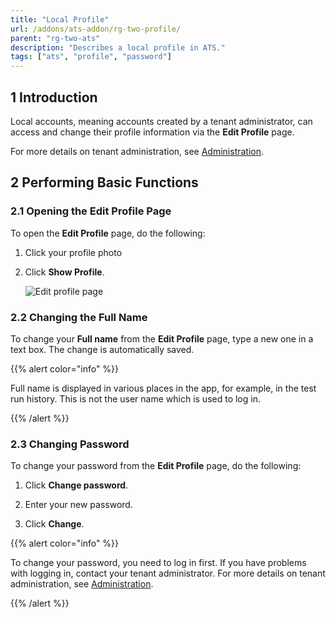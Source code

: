 ```yaml
---
title: "Local Profile"
url: /addons/ats-addon/rg-two-profile/
parent: "rg-two-ats"
description: "Describes a local profile in ATS."
tags: ["ats", "profile", "password"]
---
```


## 1 Introduction

Local accounts, meaning accounts created by a tenant administrator, can access and change their profile information via the **Edit Profile** page. 

For more details on tenant administration, see [Administration](/addons/ats-addon/rg-two-administration/).

## 2 Performing Basic Functions

### 2.1 Opening the Edit Profile Page

To open the **Edit Profile** page, do the following:

1.  Click your profile photo 

2.  Click **Show Profile**.

    ![Edit profile page](/attachments/addons/ats-addon/rg-ats/rg-two-ats/rg-two-profile/profile.png)

### 2.2 Changing the Full Name 

To change your **Full name** from the **Edit Profile** page, type a new one in a text box. The change is automatically saved. 

{{% alert color="info" %}}

Full name is displayed in various places in the app, for example, in the test run history. This is not the user name which is used to log in.

{{% /alert %}} 

### 2.3 Changing Password

To change your password from the **Edit Profile** page, do the following:

1.  Click **Change password**.

2.  Enter your new password.

3. Click **Change**.

{{% alert color="info" %}}

To change your password, you need to log in first. If you have problems with logging in, contact your tenant administrator. For more details on tenant administration, see [Administration](/addons/ats-addon/rg-two-administration/).

{{% /alert %}} 

